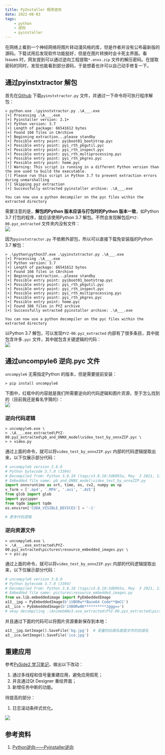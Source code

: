 ```yaml
---
title: PyInstaller 程序逆向  
date: 2022-08-03
tags:   
    - python    
    - 逆向  
    - pyinstaller 
---  
```



在网络上看到一个神经网络将图片转动漫风格的库，但是作者并没有公布最新版的源码。下载试用后发现软件功能挺好，但是在图片转换时会卡死主界面。看Issues 时，网友提到可以通过逆向工程提取`*.onxx.zip` 文件的解压密码。在提取密码的同时，发现也能看到部分源码，于是想着也许可以自己动手修复一下。
<!-- more -->
## 通过pyinstxtractor 解包  
首先在[Github](https://github.com/extremecoders-re/pyinstxtractor) 下载`pyinstxtractor.py` 文件，并通过一下命令将可执行程序解包：  
```shell-session{1,14-16}  
> python.exe .\pyinstxtractor.py .\A___.exe         
[+] Processing .\A___.exe
[+] Pyinstaller version: 2.1+
[+] Python version: 3.7
[+] Length of package: 66541612 bytes
[+] Found 166 files in CArchive
[+] Beginning extraction...please standby
[+] Possible entry point: pyiboot01_bootstrap.pyc
[+] Possible entry point: pyi_rth_pkgutil.pyc
[+] Possible entry point: pyi_rth_inspect.pyc
[+] Possible entry point: pyi_rth_multiprocessing.pyc
[+] Possible entry point: pyi_rth_pkgres.pyc
[+] Possible entry point: home.pyc
[!] Warning: This script is running in a different Python version than the one used to build the executable.
[!] Please run this script in Python 3.7 to prevent extraction errors during unmarshalling
[!] Skipping pyz extraction
[+] Successfully extracted pyinstaller archive: .\A___.exe

You can now use a python decompiler on the pyc files within the extracted directory
```
需要注意的是，**解包的Python 版本应该与打包时的Python 版本一致**，如Python 3.7 打包的程序，就应该使用Python 3.7 解包。不然会发现解包后`PYZ-00.pyz_extracted` 文件夹内没有文件：  
![](./img/pyinstxtractor-with-py38.png)

因为`pyinstxtractor.py` 不依赖外部包，所以可以直接下载免安装版的Python 3.7 解包：  
```shell-session{1}  
> .\python\python37.exe .\pyinstxtractor.py .\A___.exe
[+] Processing .\A___.exe
[+] Python version: 3.7
[+] Length of package: 66541612 bytes
[+] Found 166 files in CArchive
[+] Beginning extraction...please standby
[+] Possible entry point: pyiboot01_bootstrap.pyc
[+] Possible entry point: pyi_rth_pkgutil.pyc
[+] Possible entry point: pyi_rth_inspect.pyc
[+] Possible entry point: pyi_rth_multiprocessing.pyc
[+] Possible entry point: pyi_rth_pkgres.pyc
[+] Possible entry point: home.pyc
[+] Found 386 files in PYZ archive
[+] Successfully extracted pyinstaller archive: .\A___.exe

You can now use a python decompiler on the pyc files within the extracted directory
```

以Python 3.7 解包，可以发现`PYZ-00.pyz_extracted` 内部有了很多条目，其中就包含许多`.pyc` 文件，其中就包含关键逻辑的代码：  
![](./img/pyinstxtractor-with-py37.png)  

## 通过uncompyle6 逆向.pyc 文件  
`uncompyle6` 无需指定Python 的版本，但是需要提前安装：  
```shell-session  
> pip install uncompyle6
```

下图中，红框中的内容就是我们所需要逆向的代码逻辑和图片资源，至于怎么找到的（目前我还是看名字猜的）：  
![](./img/PYX-00.pyz_extracted.png)

### 逆向代码逻辑    

```shell-session  
> uncompyle6.exe \
> .\A___.exe_extracted\PYZ-00.pyz_extracted\pb_and_ONNX_model\video_test_by_onnxZIP.pyc \
> > video.py
```

通过上面的命令，就可以将`video_test_by_onnxZIP.pyc` 内部的代码逻辑提取出来，以下仅展示部分代码：  
```python
# uncompyle6 version 3.8.0
# Python bytecode 3.7.0 (3394)
# Decompiled from: Python 3.8.10 (tags/v3.8.10:3d8993a, May  3 2021, 11:48:03) [MSC v.1928 64 bit (AMD64)]
# Embedded file name: pb_and_ONNX_model\video_test_by_onnxZIP.py
import onnxruntime as ort, time, os, cv2, numpy as np
v_form = ['.mp4', '.MP4', '.avi', '.AVI']
from glob import glob
import pyzipper
from tqdm import tqdm
os.environ['CUDA_VISIBLE_DEVICES'] = '-1'  

# 更多代码逻辑
```

### 逆向资源文件  

```shell-session  
> uncompyle6.exe \
> .\A___.exe_extracted\PYZ-00.pyz_extracted\pictures\resource_embedded_images.pyc \
> > pic.py
```

通过上面的命令，就可以将`video_test_by_onnxZIP.pyc` 内部的代码逻辑提取出来，以下仅展示部分代码：  
```python
# uncompyle6 version 3.8.0
# Python bytecode 3.7.0 (3394)
# Decompiled from: Python 3.8.10 (tags/v3.8.10:3d8993a, May  3 2021, 11:48:03) [MSC v.1928 64 bit (AMD64)]
# Embedded file name: pictures\resource_embedded_images.py
from wx.lib.embeddedimage import PyEmbeddedImage
a13__jpg = PyEmbeddedImage(b'iVBORw**Base64 Code**QmCC')
a3__ico = PyEmbeddedImage(b'iVBORw0K**********Jggg==')
# okay decompiling .\AnimeGANv3.exe_extracted\PYZ-00.pyz_extracted\pictures\resource_embedded_images.pyc
```

并且通过下面的代码可以将图片资源重新保存到本地：  

```python
a13__jpg.GetImage().SaveFile('bg.jpg')  # 变量的后缀名就是文件的后缀名  
a3__ico.GetImage().SaveFile('ico.jpg')  
```

## 重建应用  
参考[PySide2 学习笔记](../pyside2/README.md)，做出以下改动：  
1. 通过多线程和信号量重建应用，避免应用假死；  
2. 并且通过Qt Designer 重绘界面；  
3. 新增任务中断的功能。  

待提高的部分：  
1. 日志滚动条样式优化。    

![](./img/new-app.png)

## 参考资料  
1. [Python逆向——Pyinstaller逆向](https://bbs.pediy.com/thread-271253.htm)